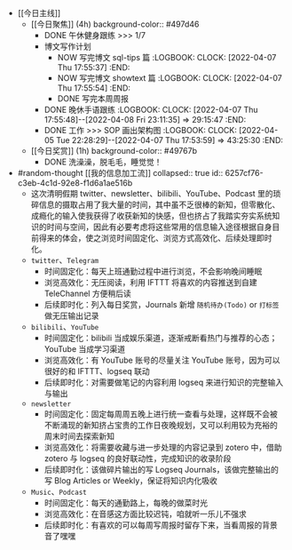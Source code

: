 - [[今日主线]]
	- [[今日聚焦]] (4h)
	  background-color:: #497d46
		- DONE 午休健身跟练 >>> 1/7
		- 博文写作计划
			- NOW 写完博文 sql-tips 篇
			  :LOGBOOK:
			  CLOCK: [2022-04-07 Thu 17:55:37]
			  :END:
			- NOW 写完博文 showtext 篇
			  :LOGBOOK:
			  CLOCK: [2022-04-07 Thu 17:55:54]
			  :END:
			- DONE 写完本周周报
		- DONE 晚休手语跟练
		  :LOGBOOK:
		  CLOCK: [2022-04-07 Thu 17:55:48]--[2022-04-08 Fri 23:11:35] =>  29:15:47
		  :END:
		- DONE 工作 >>> SOP 画出架构图
		  :LOGBOOK:
		  CLOCK: [2022-04-05 Tue 22:28:29]--[2022-04-07 Thu 17:53:59] =>  43:25:30
		  :END:
	- [[今日奖赏]] (1h)
	  background-color:: #49767b
		- DONE 洗澡澡，脱毛毛，睡觉觉！
- #random-thought [[我的信息加工流]]
  collapsed:: true
  id:: 6257cf76-c3eb-4c1d-92e8-f1d6a1ae516b
	- 这次清明假期 twitter、newsletter、bilibili、YouTube、Podcast 里的琐碎信息的摄取占用了我大量的时间，其中虽不乏很棒的新知，但零散化、成瘾化的输入使我获得了收获新知的快感，但也挤占了我踏实夯实系统知识的时间与空间，因此有必要考虑将这些常用的信息输入途径根据自身目前得来的体会，使之浏览时间固定化、浏览方式高效化、后续处理即时化。
	- `twitter`、`Telegram`
		- 时间固定化：每天上班通勤过程中进行浏览，不会影响晚间睡眠
		- 浏览高效化：无压阅读，利用 IFTTT 将喜欢的内容推送到自建 TeleChannel 方便稍后读
		- 后续即时化：列入每日奖赏，Journals 新增 `随机待办(Todo)` or `打标签` 做无压输出记录
	- `bilibili`、`YouTube`
		- 时间固定化：bilibili 当成娱乐渠道，逐渐戒断看热门与推荐的心态；YouTube 当成学习渠道
		- 浏览高效化：有 YouTube 账号的尽量关注 YouTube 账号，因为可以很好的和 IFTTT、logseq 联动
		- 后续即时化：对需要做笔记的内容利用 logseq 来进行知识的完整输入与输出
	- `newsletter`
		- 时间固定化：固定每周周五晚上进行统一查看与处理，这样既不会被不断涌现的新知挤占宝贵的工作日夜晚规划，又可以利用较为充裕的周末时间去探索新知
		- 浏览高效化：将需要收藏与进一步处理的内容记录到 zotero 中，借助 zotero 与 logseq 的良好联动性，完成知识的收录阶段
		- 后续即时化：该做碎片输出的写 Logseq Journals，该做完整输出的写 Blog Articles or Weekly，保证将知识内化吸收
	- `Music`、`Podcast`
		- 时间固定化：每天的通勤路上，每晚的做菜时光
		- 浏览高效化：在音感这方面比较迟钝，咱就听一乐儿不强求
		- 后续即时化：有喜欢的可以每周写周报时留存下来，当看周报的背景音了嘿嘿